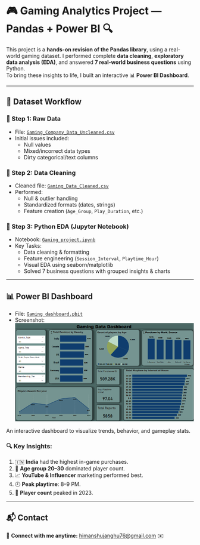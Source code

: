 # 🎮 Gaming Analytics Project — Pandas + Power BI 🔍

This project is a **hands-on revision of the Pandas library**, using a real-world gaming dataset. I performed complete **data cleaning**, **exploratory data analysis (EDA)**, and answered **7 real-world business questions** using Python.  
To bring these insights to life, I built an interactive 📊 **Power BI Dashboard**.

---

## 📁 Dataset Workflow

### 🔹 Step 1: Raw Data
- File: [`Gaming_Company_Data_Uncleaned.csv`](./Gaming_Company_Data_Uncleaned.csv)
- Initial issues included:
  - Null values
  - Mixed/incorrect data types
  - Dirty categorical/text columns

### 🔹 Step 2: Data Cleaning
- Cleaned file: [`Gaming_Data_Cleaned.csv`](./Gaming_Data_Cleaned.csv)
- Performed:
  - Null & outlier handling
  - Standardized formats (dates, strings)
  - Feature creation (`Age_Group`, `Play_Duration`, etc.)

### 🔹 Step 3: Python EDA (Jupyter Notebook)
- Notebook: [`Gaming_project.ipynb`](./Gaming_project.ipynb)
- Key Tasks:
  - Data cleaning & formatting
  - Feature engineering (`Session_Interval`, `Playtime_Hour`)
  - Visual EDA using seaborn/matplotlib
  - Solved 7 business questions with grouped insights & charts

---

## 📊 Power BI Dashboard

- File: [`Gaming dashboard.pbit`](./Gaming%20dashboard.pbit)  
- Screenshot:  
  ![Gaming Dashboard](./Screenshot%202025-07-05%20152024.png)

An interactive dashboard to visualize trends, behavior, and gameplay stats.

### 🔍 Key Insights:
1. 🇮🇳 **India** had the highest in-game purchases.
2. 👤 **Age group 20–30** dominated player count.
3. 📈 **YouTube & Influencer** marketing performed best.
4. 🕗 **Peak playtime**: 8–9 PM.
5. 📅 **Player count** peaked in 2023.

---

## 📬 Contact

📩 **Connect with me anytime:** [himanshujanghu76@gmail.com](mailto:himanshujanghu76@gmail.com) ✉️

